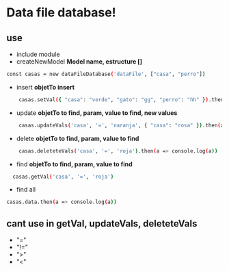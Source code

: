# Data file database!
## use
- include module
- createNewModel **Model name, estructure []**
```sh
const casas = new dataFileDatabase('dataFile', ["casa", "perro"])
```
- insert **objetTo insert**
```sh
    casas.setVal({ "casa": "verde", "gato": "gg", "perro": "hh" }).then(a => console.log(a))
```
- update **objetTo to find, param, value to find, new values**
```sh
    casas.updateVals('casa', '=', 'naranja', { "casa": "rosa" }).then(a => console.log(a))
```
- delete **objetTo to find, param, value to find**
```sh
    casas.deleteteVals('casa', '=', 'roja').then(a => console.log(a)) 
```
- find **objetTo to find, param, value to find**
```sh
  casas.getVal('casa', '=', 'roja')
```
- find all
```sh
casas.data.then(a => console.log(a))
```

## cant use in getVal, updateVals, deleteteVals
- "="
- "!="
- ">"
- "<"
